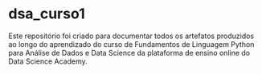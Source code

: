 # dsa_curso1
Este repositório foi criado para documentar todos os artefatos produzidos ao longo do aprendizado do curso de Fundamentos de Linguagem Python para Análise de Dados  e Data Science da plataforma de ensino online do Data Science Academy.

